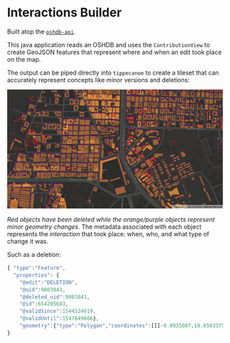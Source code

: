 Interactions Builder
====================

Built atop the [`oshdb-api`](//github.com/GIScience/oshdb).

This java application reads an OSHDB and uses the `ContributionView` to create GeoJSON features that represent where and when an edit took place on the map.

The output can be piped directly into `tippecanoe` to create a tileset that can accurately represent concepts like minor versions and deletions: 

![minor versions and deletions in Ghana](minor-versions.png)

_Red objects have been deleted while the orange/purple objects represent minor geometry changes_. The metadata associated with each object represents the _interaction_ that took place: when, who, and what type of change it was.

Such as a deletion:
```javascript
{ "type":"Feature",
  "properties": { 
    "@edit":"DELETION",
    "@uid":9083841,
    "@deleted_uid":9083841,
    "@id":654205683,
    "@validSince":1544524619,
    "@validUntil":1547649686},
    "geometry":{"type":"Polygon","coordinates":[[[-0.0935087,10.8503375],[-0.09347599999999999,10.8503211],[-0.0934896,10.8502949],[-0.09352239999999998,10.8503113],[-0.0935087,10.8503375]]]}}
}
```